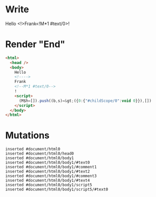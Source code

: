 # Write
  Hello <!>Frank<!M*1 #text/0>!<script>(M$h=[]).push((b,s)=>({0:{"#childScope/0":void 0}}),[])</script>


# Render "End"
```html
<html>
  <head />
  <body>
    Hello 
    <!---->
    Frank
    <!--M*1 #text/0-->
    !
    <script>
      (M$h=[]).push((b,s)=&gt;({0:{"#childScope/0":void 0}}),[])
    </script>
  </body>
</html>
```

# Mutations
```
inserted #document/html0
inserted #document/html0/head0
inserted #document/html0/body1
inserted #document/html0/body1/#text0
inserted #document/html0/body1/#comment1
inserted #document/html0/body1/#text2
inserted #document/html0/body1/#comment3
inserted #document/html0/body1/#text4
inserted #document/html0/body1/script5
inserted #document/html0/body1/script5/#text0
```
